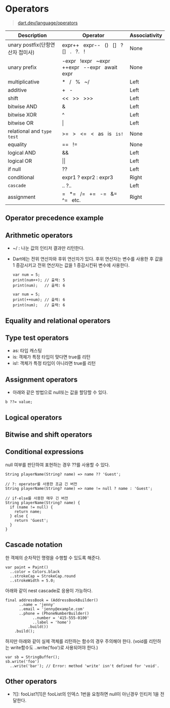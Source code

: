 # Operators

> [dart.dev/language/operators](https://dart.dev/language/operators)

|Description|Operator|Associativity|
|---|---|---|
|unary postfix(단항연산자 접미사)|	expr++ &nbsp; expr-- &nbsp; () &nbsp; [] &nbsp; ?[] &nbsp; . &nbsp; ?. &nbsp; !	|None|
|unary prefix|	-expr &nbsp; !expr &nbsp; ~expr &nbsp; ++expr &nbsp; --expr &nbsp; await expr	|None|
|multiplicative|	* &nbsp; / &nbsp; % &nbsp; ~/	|Left|
|additive|	+ &nbsp; -	|Left|
|shift|	<< &nbsp; >> &nbsp; >>>	|Left|
|bitwise AND|	&	|Left|
|bitwise XOR|	^	|Left|
|bitwise OR	| \| |Left|
|relational and `type test`|	>= &nbsp; > &nbsp; <= &nbsp; < &nbsp; as &nbsp; is &nbsp; `is!`	|None|
|equality|	== &nbsp; !=   	|None|
|logical AND|	&&	|Left|
|logical OR| \|\|	|Left|
|if null|	??	|Left|
|conditional|	expr1 ? expr2 : expr3	|Right|
|`cascade`|	..    ?..	|Left|
|assignment|	= &nbsp; *= &nbsp; /= &nbsp; += &nbsp; -= &nbsp; &= &nbsp; ^= &nbsp; etc.|Right|

## Operator precedence example


## Arithmetic operators
* ~/ : 나눈 값의 인티저 결과만 리턴한다.

* Dart에는 전위 연산자와 후위 연산자가 있다.
후위 연산자는 변수를 사용한 후 값을 1 증감시키고
전위 연산자는 값을 1 증감시킨뒤 변수에 사용한다.
    ```
    var num = 5;
    print(num++); // 출력: 5
    print(num);   // 출력: 6
    ```

    ```
    var num = 5;
    print(++num); // 출력: 6
    print(num);   // 출력: 6
    ```


## Equality and relational operators


## Type test operators
* as: 타입 캐스팅
* is: 객체가 특정 타입이 맞다면 true를 리턴
* is!: 객체가 특정 타입이 아니라면 true를 리턴

## Assignment operators
* 아래와 같은 방법으로 null또는 값을 할당할 수 있다.
```
b ??= value;
```

## Logical operators


## Bitwise and shift operators


## Conditional expressions
null 여부를 판단하여 표현하는 경우 ??를 사용할 수 있다.
```
String playerName(String? name) => name ?? 'Guest';
```

```
// ?: operator를 사용한 조금 긴 버전
String playerName(String? name) => name != null ? name : 'Guest';

// if-else를 사용한 매우 긴 버전
String playerName(String? name) {
  if (name != null) {
    return name;
  } else {
    return 'Guest';
  }
}
```

## Cascade notation
한 객체의 순차적인 명령을 수행할 수 있도록 해준다.
```
var paint = Paint()
  ..color = Colors.black
  ..strokeCap = StrokeCap.round
  ..strokeWidth = 5.0;
```

아래와 같이 nest cascade로 응용이 가능하다.
```
final addressBook = (AddressBookBuilder()
      ..name = 'jenny'
      ..email = 'jenny@example.com'
      ..phone = (PhoneNumberBuilder()
            ..number = '415-555-0100'
            ..label = 'home')
          .build())
    .build();
```

하지만 아래와 같이 실제 객체를 리턴하는 함수의 경우 주의해야 한다.
(void를 리턴하는 write함수도 ..write('foo')로 사용되어야 한다.)
```
var sb = StringBuffer();
sb.write('foo')
  ..write('bar'); // Error: method 'write' isn't defined for 'void'.
```

## Other operators

* ?[]: fooList?[1]은 fooList의 인덱스 1번을 요청하면 null이 아닌경우 인티저 1을 전달한다.